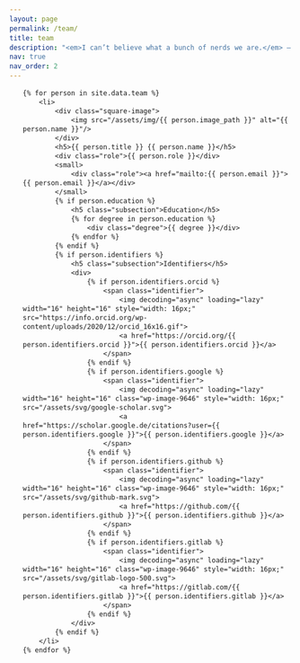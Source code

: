 ```yaml
---
layout: page
permalink: /team/
title: team
description: "<em>I can’t believe what a bunch of nerds we are.</em> — Michael"
nav: true
nav_order: 2
---
```


<ul class="team">
	
	{% for person in site.data.team %}
		<li>
			<div class="square-image">
                <img src="/assets/img/{{ person.image_path }}" alt="{{ person.name }}"/>
            </div>
			<h5>{{ person.title }} {{ person.name }}</h5>
			<div class="role">{{ person.role }}</div>
			<small>
				<div class="role"><a href="mailto:{{ person.email }}">{{ person.email }}</a></div>
			</small>
			{% if person.education %}
			    <h5 class="subsection">Education</h5>
				{% for degree in person.education %}
					<div class="degree">{{ degree }}</div>
				{% endfor %}
			{% endif %}
			{% if person.identifiers %}
			    <h5 class="subsection">Identifiers</h5>
			    <div>
					{% if person.identifiers.orcid %}
						<span class="identifier">
							<img decoding="async" loading="lazy" width="16" height="16" style="width: 16px;" src="https://info.orcid.org/wp-content/uploads/2020/12/orcid_16x16.gif">
							<a href="https://orcid.org/{{ person.identifiers.orcid }}">{{ person.identifiers.orcid }}</a>
						</span>
					{% endif %}
					{% if person.identifiers.google %}
						<span class="identifier">
							<img decoding="async" loading="lazy" width="16" height="16" class="wp-image-9646" style="width: 16px;" src="/assets/svg/google-scholar.svg">
							<a href="https://scholar.google.de/citations?user={{ person.identifiers.google }}">{{ person.identifiers.google }}</a>
						</span>
					{% endif %}
					{% if person.identifiers.github %}
						<span class="identifier">
							<img decoding="async" loading="lazy" width="16" height="16" class="wp-image-9646" style="width: 16px;" src="/assets/svg/github-mark.svg">
							<a href="https://github.com/{{ person.identifiers.github }}">{{ person.identifiers.github }}</a>
						</span>
					{% endif %}
					{% if person.identifiers.gitlab %}
						<span class="identifier">
							<img decoding="async" loading="lazy" width="16" height="16" class="wp-image-9646" style="width: 16px;" src="/assets/svg/gitlab-logo-500.svg">
							<a href="https://gitlab.com/{{ person.identifiers.gitlab }}">{{ person.identifiers.gitlab }}</a>
						</span>
					{% endif %}
				</div>
			{% endif %}
		</li>
	{% endfor %}

</ul>
